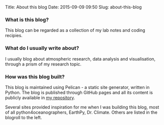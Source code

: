 Title: About this blog
Date: 2015-09-09 09:50 
Slug: about-this-blog

### What is this blog?
This blog can be regarded as a collection of my lab notes and coding recipies.

### What do I usually write about? 
I usually blog about atmospheric research, data analysis and visualisation, through a prism of my research topic.

### How was this blog built?
This blog is maintained using Pelican - a static site generator, written in Python. The blog is published through GitHub pages and all its content is publicly available in [my repository](https://github.com/dennissergeev/dennissergeev.github.io).

Several sites provided inspiration for me when I was building this blog, most of all python4oceanographers, EarthPy, Dr. Climate. Others are listed in the blogroll to the left.
